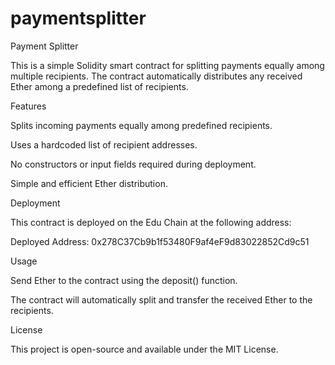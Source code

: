 # paymentsplitter
Payment Splitter

This is a simple Solidity smart contract for splitting payments equally among multiple recipients. The contract automatically distributes any received Ether among a predefined list of recipients.

Features

Splits incoming payments equally among predefined recipients.

Uses a hardcoded list of recipient addresses.

No constructors or input fields required during deployment.

Simple and efficient Ether distribution.

Deployment

This contract is deployed on the Edu Chain at the following address:

Deployed Address: 0x278C37Cb9b1f53480F9af4eF9d83022852Cd9c51

Usage

Send Ether to the contract using the deposit() function.

The contract will automatically split and transfer the received Ether to the recipients.

License

This project is open-source and available under the MIT License.

